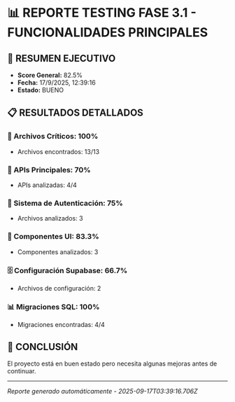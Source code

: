 # 📊 REPORTE TESTING FASE 3.1 - FUNCIONALIDADES PRINCIPALES

## 🎯 RESUMEN EJECUTIVO
- **Score General:** 82.5%
- **Fecha:** 17/9/2025, 12:39:16
- **Estado:** BUENO

## 📋 RESULTADOS DETALLADOS

### 📁 Archivos Críticos: 100%
- Archivos encontrados: 13/13

### 🔌 APIs Principales: 70%
- APIs analizadas: 4/4

### 🔐 Sistema de Autenticación: 75%
- Archivos analizados: 3

### 🎨 Componentes UI: 83.3%
- Componentes analizados: 3

### 🗄️ Configuración Supabase: 66.7%
- Archivos de configuración: 2

### 📊 Migraciones SQL: 100%
- Migraciones encontradas: 4/4

## 🎯 CONCLUSIÓN
El proyecto está en buen estado pero necesita algunas mejoras antes de continuar.

---
*Reporte generado automáticamente - 2025-09-17T03:39:16.706Z*
